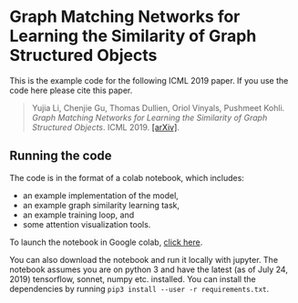# Graph Matching Networks for Learning the Similarity of Graph Structured Objects

This is the example code for the following ICML 2019 paper.  If you use the code
here please cite this paper.

> Yujia Li, Chenjie Gu, Thomas Dullien, Oriol Vinyals, Pushmeet Kohli.  *Graph Matching Networks for Learning the Similarity of Graph Structured Objects*.  ICML 2019.  [\[arXiv\]](https://arxiv.org/abs/1904.12787).


## Running the code

The code is in the format of a colab notebook, which includes:

*  an example implementation of the model,
*  an example graph similarity learning task,
*  an example training loop, and
*  some attention visualization tools.

To launch the notebook in Google colab, [click here](https://colab.research.google.com/github/deepmind/deepmind_research/blob/master/graph_matching_networks/graph_matching_networks.ipynb).

You can also download the notebook and run it locally with jupyter.  The
notebook assumes you are on python 3 and have the latest (as of July 24,
2019) tensorflow, sonnet, numpy etc. installed.  You can install the dependencies by running `pip3 install --user -r requirements.txt`.

